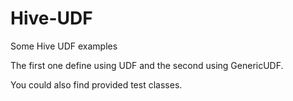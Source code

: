 # Hive-UDF
Some Hive UDF examples

The first one define using UDF and the second using GenericUDF.

You could also find provided test classes.
